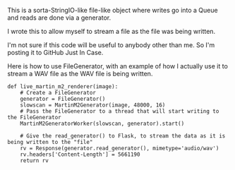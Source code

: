 This is a sorta-StringIO-like file-like object where writes go into a Queue and reads are done via a generator.

I wrote this to allow myself to stream a file as the file was being written.

I'm not sure if this code will be useful to anybody other than me. So I'm posting it to GitHub Just In Case.

Here is how to use FileGenerator, with an example of how I actually use it to stream a WAV file as the WAV file is being written.

    def live_martin_m2_renderer(image):
        # Create a FileGenerator
        generator = FileGenerator()
        slowscan = MartinM2Generator(image, 48000, 16)
    	# Pass the FileGenerator to a thread that will start writing to the FileGenerator
        MartinM2GeneratorWorker(slowscan, generator).start()

        # Give the read_generator() to Flask, to stream the data as it is being written to the "file"
        rv = Response(generator.read_generator(), mimetype='audio/wav')
        rv.headers['Content-Length'] = 5661190
        return rv